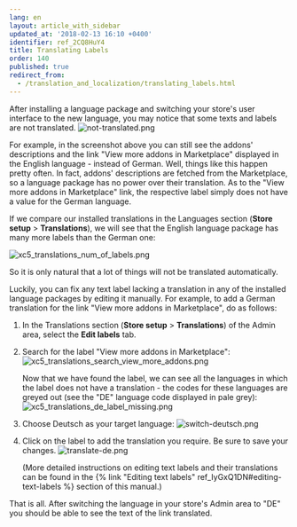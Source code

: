 ```yaml
---
lang: en
layout: article_with_sidebar
updated_at: '2018-02-13 16:10 +0400'
identifier: ref_2CQ8HuY4
title: Translating Labels
order: 140
published: true
redirect_from:
  - /translation_and_localization/translating_labels.html
---
```

After installing a language package and switching your store's user interface to the new language, you may notice that some texts and labels are not translated. 
![not-translated.png]({{site.baseurl}}/attachments/ref_2CQ8HuY4/not-translated.png)

For example, in the screenshot above you can still see the addons' descriptions and the link "View more addons in Marketplace" displayed in the English language - instead of German. Well, things like this happen pretty often. In fact, addons' descriptions are fetched from the Marketplace, so a language package has no power over their translation. As to the "View more addons in Marketplace" link, the respective label simply does not have a value for the German language. 

If we compare our installed translations in the Languages section (**Store setup** > **Translations**), we will see that the English language package has many more labels than the German one:

   ![xc5_translations_num_of_labels.png]({{site.baseurl}}/attachments/ref_NH3w8sSS/xc5_translations_num_of_labels.png)

So it is only natural that a lot of things will not be translated automatically. 

Luckily, you can fix any text label lacking a translation in any of the installed language packages by editing it manually. For example, to add a German translation for the link "View more addons in Marketplace", do as follows:

1.  In the Translations section (**Store setup** > **Translations**) of the Admin area, select the **Edit labels** tab.

2.  Search for the label "View more addons in Marketplace":
    ![xc5_translations_search_view_more_addons.png]({{site.baseurl}}/attachments/ref_NH3w8sSS/xc5_translations_search_view_more_addons.png)

    Now that we have found the label, we can see all the languages in which the label does not have a translation - the codes for these languages are greyed out (see the "DE" language code displayed in pale grey):
    ![xc5_translations_de_label_missing.png]({{site.baseurl}}/attachments/ref_NH3w8sSS/xc5_translations_de_label_missing.png)
    
3.  Choose Deutsch as your target language:
    ![switch-deutsch.png]({{site.baseurl}}/attachments/ref_2CQ8HuY4/switch-deutsch.png)

4. Click on the label to add the translation you require. Be sure to save your changes.
    ![translate-de.png]({{site.baseurl}}/attachments/ref_2CQ8HuY4/translate-de.png)

    (More detailed instructions on editing text labels and their translations can be found in the {% link "Editing text labels" ref_IyGxQ1DN#editing-text-labels %} section of this manual.)

That is all. After switching the language in your store's Admin area to "DE" you should be able to see the text of the link translated.
